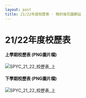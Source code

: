 ```yaml
---
layout: post
title: 21/22年度校歷表 - 簡的後花園網站
---
```


# 21/22年度校歷表

#### 上學期校歷表 (PNG圖片檔)
![SPYC_21_22_校歷表_上][cal1]
#### 下學期校歷表 (PNG圖片檔)
![SPYC_21_22_校歷表_上][cal2]

[cal1]: https://jane.ml/files/cal_1.png "SPYC 21-22 校歷表 (上)"
[cal2]: https://jane.ml/files/cal_2.png "SPYC 21-22 校歷表 (下)"
